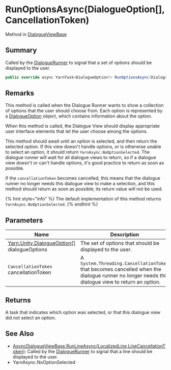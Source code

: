 # RunOptionsAsync(DialogueOption\[],CancellationToken)

Method in [DialogueViewBase](yarn.unity.dialogueviewbase.md)

## Summary

Called by the [DialogueRunner](yarn.unity.dialoguerunner.md) to signal that a set of options should be displayed to the user.

```csharp
public override async YarnTask<DialogueOption?> RunOptionsAsync(DialogueOption[] dialogueOptions, CancellationToken cancellationToken)
```

## Remarks

This method is called when the Dialogue Runner wants to show a collection of options that the user should choose from. Each option is represented by a [DialogueOption](yarn.unity.dialogueoption.md) object, which contains information about the option.

When this method is called, the Dialogue View should display appropriate user interface elements that let the user choose among the options.

This method should await until an option is selected, and then return the selected option. If this view doesn't handle options, or is otherwise unable to select an option, it should return `YarnAsync.NoOptionSelected`. The dialogue runner will wait for all dialogue views to return, so if a dialogue view doesn't or can't handle options, it's good practice to return as soon as possible.

If the `cancellationToken` becomes cancelled, this means that the dialogue runner no longer needs this dialogue view to make a selection, and this method should return as soon as possible; its return value will not be used.

{% hint style="info" %}
The default implementation of this method returns `YarnAsync.NoOptionSelected`.
{% endhint %}

## Parameters

| Name                                                                          | Description                                                                                                                                    |
| ----------------------------------------------------------------------------- | ---------------------------------------------------------------------------------------------------------------------------------------------- |
| [Yarn.Unity.DialogueOption\[\]](yarn.unity.dialogueoption.md) dialogueOptions | The set of options that should be displayed to the user.                                                                                       |
| `CancellationToken` cancellationToken                                         | A `System.Threading.CancellationToken` that becomes cancelled when the dialogue runner no longer needs this dialogue view to return an option. |

## Returns

A task that indicates which option was selected, or that this dialogue view did not select an option.

## See Also

* [AsyncDialogueViewBase.RunLineAsync(LocalizedLine,LineCancellationToken)](yarn.unity.asyncdialogueviewbase.runlineasync.md): Called by the [DialogueRunner](yarn.unity.dialoguerunner.md) to signal that a line should be displayed to the user.
* YarnAsync.NoOptionSelected
